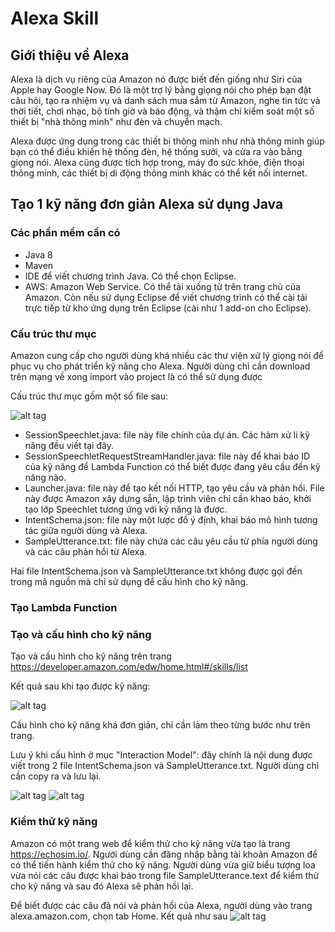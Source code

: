 # Alexa Skill

## Giới thiệu về Alexa

Alexa là dịch vụ riêng của Amazon nó được biết đến giống như Siri của Apple hay Google Now. Đó là một trợ lý bằng giọng nói cho phép bạn đặt câu hỏi, tạo ra nhiệm vụ và danh sách mua sắm từ Amazon, nghe tin tức và thời tiết, chơi nhạc, bộ tính giờ và báo động, và thậm chí kiểm soát một số thiết bị "nhà thông minh" như đèn và chuyển mạch.

Alexa được ứng dụng trong các thiết bị thông minh như nhà thông minh giúp bạn có thể điều khiển hệ thống đèn, hệ thống sưởi, và cửa ra vào bằng giọng nói. Alexa cũng được tích hợp trong, máy đo sức khỏe, điện thoại thông minh, các thiết bị di động thông minh khác có thể kết nối internet. 

## Tạo 1 kỹ năng đơn giản Alexa sử dụng Java

### Các phần mềm cần có

- Java 8
- Maven
- IDE để viết chương trình Java. Có thể chọn Eclipse.
- AWS: Amazon Web Service. Có thể tải xuống từ trên trang chủ của Amazon. Còn nếu sử dụng Eclipse để viết chương trình có thể cài tải trực tiếp từ kho ứng dụng trên Eclipse (cài như 1 add-on cho Eclipse).

### Cấu trúc thư mục 

Amazon cung cấp cho người dùng khá nhiều các thư viện xử lý giọng nói để phục vụ cho phát triển kỹ năng cho Alexa. Người dùng chỉ cần download trên mạng về xong import vào project là có thể sử dụng được

Cấu trúc thư mục gồm một số file sau:

![alt tag](https://github.com/truonganhhoang/int3507-2016/blob/master/4C/Photo/file.png)

- SessionSpeechlet.java: file này file chính của dự án. Các hàm xử lí kỹ năng đều viết tại đây.
- SessionSpeechletRequestStreamHandler.java: file này để khai báo ID của kỹ năng để Lambda Function có thể biết được đang yêu cầu đến kỹ năng nào.
- Launcher.java: file này để tạo kết nối HTTP, tạo yêu cầu và phản hồi. File này được Amazon xây dựng sẵn, lập trình viên chỉ cần khao báo, khởi tạo lớp Speechlet tương ứng với kỹ năng là được.
- IntentSchema.json: file này một lược đồ ý định, khai báo mô hình tương tác giữa người dùng và Alexa.
- SampleUtterance.txt: file này chứa các câu yêu cầu từ phía người dùng và các câu phản hồi từ Alexa.

Hai file IntentSchema.json và SampleUtterance.txt không được gọi đến trong mã nguồn mà chỉ sử dụng để cấu hình cho kỹ năng.

### Tạo Lambda Function

### Tạo và cấu hình cho kỹ năng

Tạo và cấu hình cho kỹ năng trên trang https://developer.amazon.com/edw/home.html#/skills/list 

Kết quả sau khi tạo được kỹ năng:

![alt tag](https://github.com/truonganhhoang/int3507-2016/blob/master/4C/Photo/config.png)

Cấu hình cho kỹ năng khá đơn giản, chỉ cần làm theo từng bước như trên trang.

Lưu ý khi cấu hình ở mục "Interaction Model": đây chính là nội dung được viết trong 2 file IntentSchema.json và SampleUtterance.txt. Người dùng chỉ cần copy ra và lưu lại.

![alt tag](https://github.com/truonganhhoang/int3507-2016/blob/master/4C/Photo/config2.png)
![alt tag](https://github.com/truonganhhoang/int3507-2016/blob/master/4C/Photo/config3.png)

### Kiểm thử kỹ năng

Amazon có một trang web để kiểm thử cho kỹ năng vừa tạo là trang https://echosim.io/. Người dùng cần đăng nhập bằng tài khoản Amazon để có thể tiến hành kiểm thử cho kỹ năng. Người dùng vừa giữ biểu tượng loa vừa nói các câu được khai báo trong file SampleUtterance.text để kiểm thử cho kỹ năng và sau đó Alexa sẽ phản hồi lại.

Để biết được các câu đã nói và phản hồi của Alexa, người dùng vào trang alexa.amazon.com, chọn tab Home. Kết quả như sau
![alt tag](https://github.com/truonganhhoang/int3507-2016/blob/master/4C/Photo/k%E1%BA%BFt%20qu%E1%BA%A3%20test.png)






